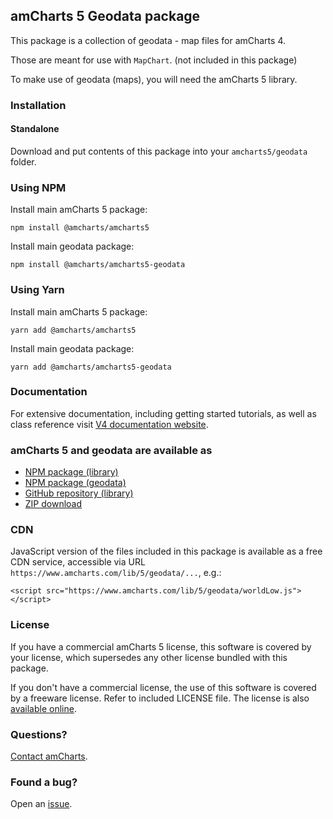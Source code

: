 ## amCharts 5 Geodata package

This package is a collection of geodata - map files for amCharts 4.

Those are meant for use with `MapChart`. (not included in this package)

To make use of geodata (maps), you will need the amCharts 5 library.


### Installation

#### Standalone

Download and put contents of this package into your `amcharts5/geodata` folder.

### Using NPM

Install main amCharts 5 package:

```
npm install @amcharts/amcharts5
```

Install main geodata package:

```
npm install @amcharts/amcharts5-geodata
```

### Using Yarn

Install main amCharts 5 package:

```
yarn add @amcharts/amcharts5
```

Install main geodata package:

```
yarn add @amcharts/amcharts5-geodata
```


### Documentation

For extensive documentation, including getting started tutorials, as well
as class reference visit [V4 documentation website](https://www.amcharts.com/docs/v5).


### amCharts 5 and geodata are available as

* [NPM package (library)](https://www.npmjs.com/package/@amcharts/amcharts5)
* [NPM package (geodata)](https://www.npmjs.com/package/@amcharts/amcharts5-geodata)
* [GitHub repository (library)](https://github.com/amcharts/amcharts5)
* [ZIP download](https://www.amcharts.com/download/)


### CDN

JavaScript version of the files included in this package is available as a free
CDN service, accessible via URL `https://www.amcharts.com/lib/5/geodata/...`,
e.g.:

```
<script src="https://www.amcharts.com/lib/5/geodata/worldLow.js"></script>
```


### License

If you have a commercial amCharts 5 license, this software is covered by your
license, which supersedes any other license bundled with this package.

If you don't have a commercial license, the use of this software is covered by
a freeware license. Refer to included LICENSE file. The license is also
[available online](https://github.com/amcharts/amcharts5/blob/master/LICENSE).


### Questions?

[Contact amCharts](mailto:contact@amcharts.com).


### Found a bug?

Open an [issue](https://github.com/amcharts/amcharts5/issues).